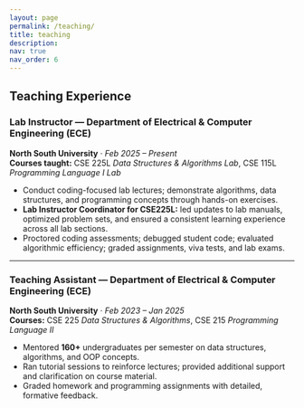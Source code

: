 ```yaml
---
layout: page
permalink: /teaching/
title: teaching
description:
nav: true
nav_order: 6
---
```


## Teaching Experience

### Lab Instructor — Department of Electrical & Computer Engineering (ECE)  
**North South University**  · *Feb 2025 – Present*  
**Courses taught:** CSE 225L *Data Structures & Algorithms Lab*, CSE 115L *Programming Language I Lab*

- Conduct coding-focused lab lectures; demonstrate algorithms, data structures, and programming concepts through hands-on exercises.  
- **Lab Instructor Coordinator for CSE225L:** led updates to lab manuals, optimized problem sets, and ensured a consistent learning experience across all lab sections.  
- Proctored coding assessments; debugged student code; evaluated algorithmic efficiency; graded assignments, viva tests, and lab exams.

---

### Teaching Assistant — Department of Electrical & Computer Engineering (ECE)  
**North South University**  · *Feb 2023 – Jan 2025*  
**Courses:** CSE 225 *Data Structures & Algorithms*, CSE 215 *Programming Language II*

- Mentored **160+** undergraduates per semester on data structures, algorithms, and OOP concepts.  
- Ran tutorial sessions to reinforce lectures; provided additional support and clarification on course material.  
- Graded homework and programming assignments with detailed, formative feedback.
